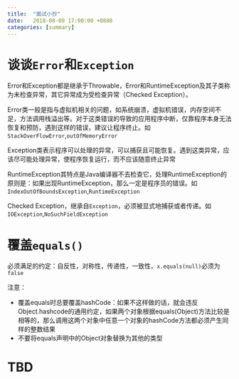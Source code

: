 ```yaml
---
title:  "面试小抄"
date:   2018-08-09 17:00:00 +0800
categories: [summary]
---
```


# 谈谈`Error`和`Exception`

Error和Exception都是继承于Throwable，Error和RuntimeException及其子类称为未检查异常，其它异常成为受检查异常（Checked Exception）。

Error类一般是指与虚拟机相关的问题，如系统崩溃，虚拟机错误，内存空间不足，方法调用栈溢出等。对于这类错误的导致的应用程序中断，仅靠程序本身无法恢复和预防，遇到这样的错误，建议让程序终止。如`StackOverFlowError`,`outOfMemoryError`

Exception类表示程序可以处理的异常，可以捕获且可能恢复。遇到这类异常，应该尽可能处理异常，使程序恢复运行，而不应该随意终止异常

RuntimeException其特点是Java编译器不去检查它，处理RuntimeException的原则是：如果出现RuntimeException，那么一定是程序员的错误。如`IndexOutOfBoundsException`,`RuntimeException`

Checked Exception，继承自`Exception`，必须被显式地捕获或者传递。如`IOException`,`NoSuchFieldException`
<!--more-->

# 覆盖`equals()`

必须满足的约定：自反性，对称性，传递性，一致性，`x.equals(null)`必须为`false`

注意：
* 覆盖equals时总要覆盖hashCode：如果不这样做的话，就会违反Object.hashcode的通用约定，如果两个对象根据equals(Object)方法比较是相等的，那么调用这两个对象中任意一个对象的hashCode方法都必须产生同样的整数结果
* 不要将equals声明中的Object对象替换为其他的类型

# TBD
